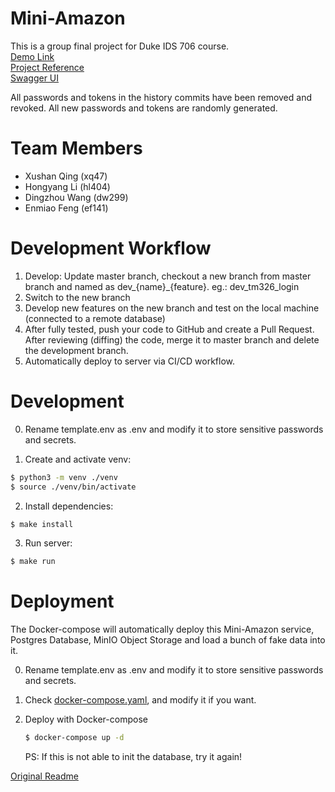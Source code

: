 # Mini-Amazon
This is a group final project for Duke IDS 706 course.  
[Demo Link](http://vcm-30124.vm.duke.edu:8001/)  
[Project Reference](https://github.com/EnzooF/mini_amazon)  
[Swagger UI](http://localhost:5001/api/doc#/)  

All passwords and tokens in the history commits have been removed and revoked. All new passwords and tokens are randomly generated.  

# Team Members
- Xushan Qing (xq47)
- Hongyang Li (hl404)
- Dingzhou Wang (dw299)
- Enmiao Feng (ef141)

# Development Workflow
1. Develop: Update master branch, checkout a new branch from master branch and named as dev_{name}\_{feature}. eg.: dev_tm326_login
1. Switch to the new branch
1. Develop new features on the new branch and test on the local machine (connected to a remote database)
1. After fully tested, push your code to GitHub and create a Pull Request. After reviewing (diffing) the code, merge it to master branch and delete the development branch.
1. Automatically deploy to server via CI/CD workflow.

# Development
0. Rename template.env as .env and modify it to store sensitive passwords and secrets.

1. Create and activate venv:
```bash
$ python3 -m venv ./venv
$ source ./venv/bin/activate
```
2. Install dependencies:
```bash
$ make install
```

3. Run server:
```bash
$ make run
```

# Deployment
The Docker-compose will automatically deploy this Mini-Amazon service, Postgres Database, MinIO Object Storage and load a bunch of fake data into it.   

0. Rename template.env as .env and modify it to store sensitive passwords and secrets.

1. Check [docker-compose.yaml](./docker-compose.yaml), and modify it if you want.

2. Deploy with Docker-compose
    ```bash
    $ docker-compose up -d
    ```
    PS: If this is not able to init the database, try it again!


[Original Readme](./Desc.md)
